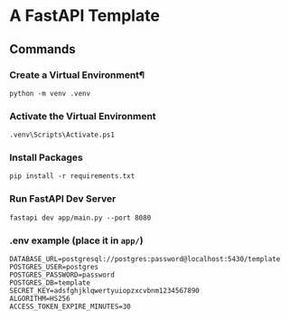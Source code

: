 # A FastAPI Template

## Commands

### Create a Virtual Environment¶

```
python -m venv .venv
```

### Activate the Virtual Environment

```
.venv\Scripts\Activate.ps1
```

### Install Packages

```
pip install -r requirements.txt
```

### Run FastAPI Dev Server

```
fastapi dev app/main.py --port 8080
```

### .env example (place it in `app/`)

```
DATABASE_URL=postgresql://postgres:password@localhost:5430/template
POSTGRES_USER=postgres
POSTGRES_PASSWORD=password
POSTGRES_DB=template
SECRET_KEY=adsfghjklqwertyuiopzxcvbnm1234567890
ALGORITHM=HS256
ACCESS_TOKEN_EXPIRE_MINUTES=30
```
